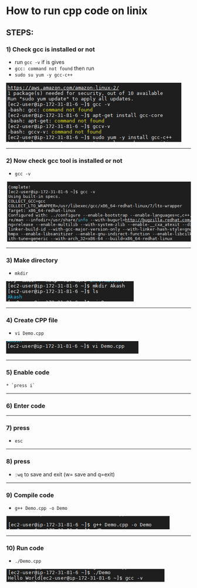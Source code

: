 # How to run cpp code on linix

## STEPS:

### 1) Check gcc is installed or not
  * run `gcc -v` 
  if is gives
  * `gcc: command not found`
  then run 
  * `sudo su yum -y gcc-c++`
  
  ![check gcc](https://github.com/Akash-7070/AWS/blob/master/Day-3/Images/1.PNG)
 
 -------
### 2) Now check gcc tool is installed or not 
* `gcc -v`
 
 ![Check gcc](https://github.com/Akash-7070/AWS/blob/master/Day-3/Images/2.PNG)

---------
### 3) Make directory
* `mkdir`

![Make directory](https://github.com/Akash-7070/AWS/blob/master/Day-3/Images/3.PNG)


-------
### 4) Create CPP file 
* `vi Demo.cpp`

![create editor](https://github.com/Akash-7070/AWS/blob/master/Day-3/Images/4.PNG)

---------
### 5) Enable code
    * `press i`
 ----------
### 6) Enter code
 ---------
### 7) press 
* `esc`
 --------
### 8) press 

* `:wq` to save and exit (w= save and q=exit)

------
### 9) Compile code 
* `g++ Demo.cpp -o Demo`


![compile code](https://github.com/Akash-7070/AWS/blob/master/Day-3/Images/5.PNG)

---------
### 10) Run code 
* `./Demo.cpp`


![Run code](https://github.com/Akash-7070/AWS/blob/master/Day-3/Images/6.PNG)
 
